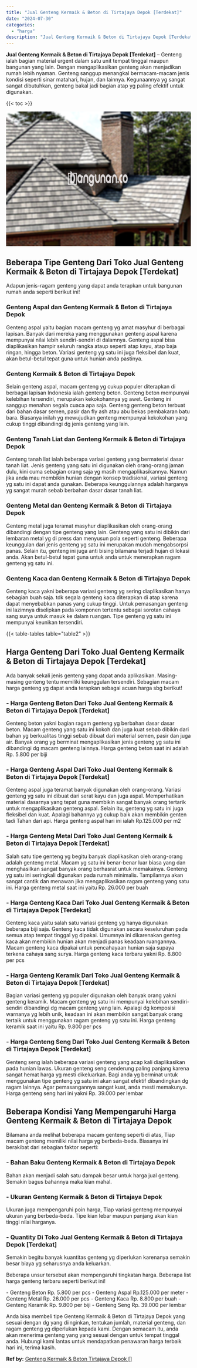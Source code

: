 ```yaml
---
title: "Jual Genteng Kermaik & Beton di Tirtajaya Depok [Terdekat]"
date: "2024-07-30"
categories: 
  - "harga"
description: "Jual Genteng Kermaik & Beton di Tirtajaya Depok [Terdekat]. Anda bisa membeli tipe Genteng Kermaik & Beton di Tirtajaya Depok yang sesuai dengan dg yang diin..."
---
```


**Jual Genteng Kermaik & Beton di Tirtajaya Depok \[Terdekat\]** – Genteng ialah bagian material urgent dalam satu unit tempat tinggal maupun bangunan yang lain. Dengan mengaplikasikan genteng akan menjadikan rumah lebih nyaman. Genteng sanggup menangkal bermacam-macam jenis kondisi seperti sinar matahari, hujan, dan lainnya. Kegunaannya yg sangat sangat dibutuhkan, genteng bakal jadi bagian atap yg paling efektif untuk digunakan.

{{< toc >}}

![Jual Genteng Kermaik & Beton di Tirtajaya Depok [Terdekat]](/images/genteng-minimalis-murah17.png)

## Beberapa Tipe Genteng Dari Toko Jual Genteng Kermaik & Beton di Tirtajaya Depok \[Terdekat\]

Adapun jenis-ragam genteng yang dapat anda terapkan untuk bangunan rumah anda seperti berikut ini!

### Genteng Aspal dan Genteng Kermaik & Beton di Tirtajaya Depok

Genteng aspal yaitu bagian macam genteng yg amat masyhur di berbagai lapisan. Banyak dari mereka yang menggunakan genteng aspal karena mempunyai nilai lebih sendiri-sendiri di dalamnya. Genteng aspal bisa diaplikasikan hampir seluruh rangka ataup seperti atap kayu, atap baja ringan, hingga beton. Variasi genteng yg satu ini juga fleksibel dan kuat, akan betul-betul tepat guna untuk hunian anda pastinya.

### Genteng Kermaik & Beton di Tirtajaya Depok

Selain genteng aspal, macam genteng yg cukup populer diterapkan di berbagai lapisan Indonesia ialah genteng beton. Genteng beton mempunyai kelebihan tersendiri, merupakan kekokohannya yg awet. Genteng ini sanggup menahan segala cuaca apa saja. Genteng genteng beton terbuat dari bahan dasar semen, pasir dan fly ash atau abu bekas pembakaran batu bara. Biasanya inilah yg mewujudkan genteng mempunyai kekokohan yang cukup tinggi dibandingi dg jenis genteng yang lain.

### Genteng Tanah Liat dan Genteng Kermaik & Beton di Tirtajaya Depok

Genteng tanah liat ialah beberapa variasi genteng yang bermaterial dasar tanah liat. Jenis genteng yang satu ini digunakan oleh orang-orang jaman dulu, kini cuma sebagian orang saja yg masih mengaplikasikannya. Namun jika anda mau membikin hunian dengan konsep tradisional, variasi genteng yg satu ini dapat anda gunakan. Beberapa keunggulannya adalah harganya yg sangat murah sebab berbahan dasar dasar tanah liat.

### Genteng Metal dan Genteng Kermaik & Beton di Tirtajaya Depok

Genteng metal juga teramat masyhur diaplikasikan oleh orang-orang dibandingi dengan tipe genteng yang lain. Genteng yang satu ini dibikin dari lembaran metal yg di press dan menyusun pola seperti genteng. Beberapa keunggulan dari jenis genteng yg satu ini merupakan mudah mengabsorpsi panas. Selain itu, genteng ini juga anti bising bilamana terjadi hujan di lokasi anda. Akan betul-betul tepat guna untuk anda untuk menerapkan ragam genteng yg satu ini.

### Genteng Kaca dan Genteng Kermaik & Beton di Tirtajaya Depok

Genteng kaca yakni beberapa variasi genteng yg sering diaplikasikan hanya sebagian buah saja. tdk segala genteng kaca diterapkan di atap karena dapat menyebabkan panas yang cukup tinggi. Untuk pemasangan genteng ini lazimnya diselipkan pada komponen tertentu sebagai sorotan cahaya sang surya untuk masuk ke dalam ruangan. Tipe genteng yg satu ini mempunyai keunikan tersendiri.

{{< table-tables table="table2" >}}

## Harga Genteng Dari Toko Jual Genteng Kermaik & Beton di Tirtajaya Depok \[Terdekat\]

Ada banyak sekali jenis genteng yang dapat anda aplikasikan. Masing-masing genteng tentu memiliki keunggulan tersendiri. Sebagian macam harga genteng yg dapat anda terapkan sebagai acuan harga sbg berikut!

### \- Harga Genteng Beton Dari Toko Jual Genteng Kermaik & Beton di Tirtajaya Depok \[Terdekat\]

Genteng beton yakni bagian ragam genteng yg berbahan dasar dasar beton. Macam genteng yang satu ini kokoh dan juga kuat sebab dibikin dari bahan yg berkualitas tinggi sebab dibuat dari material semen, pasir dan juga air. Banyak orang yg berminat mengaplikasikan jenis genteng yg satu ini dibandingi dg macam genteng lainnya. Harga genteng beton saat ini adalah Rp. 5.800 per biji

### \- Harga Genteng Aspal Dari Toko Jual Genteng Kermaik & Beton di Tirtajaya Depok \[Terdekat\]

Genteng aspal juga teramat banyak digunakan oleh orang-orang. Variasi genteng yg satu ini dibuat dari serat kayu dan juga aspal. Memperhatikan material dasarnya yang tepat guna membikin sangat banyak orang tertarik untuk mengaplikasikan genteng aspal. Selain itu, genteng yg satu ini juga fleksibel dan kuat. Apalagi bahannya yg cukup baik akan membikin genten tadi Tahan dari api. Harga genteng aspal hari ini ialah Rp.125.000 per m2

### \- Harga Genteng Metal Dari Toko Jual Genteng Kermaik & Beton di Tirtajaya Depok \[Terdekat\]

Salah satu tipe genteng yg begitu banyak diaplikasikan oleh orang-orang adalah genteng metal. Macam yg satu ini benar-benar luar biasa yang dan menghasilkan sangat banyak orang berhasrat untuk memakainya. Genteng yg satu ini seringkali digunakan pada rumah minimalis. Tampilannya akan sangat cantik dan menawan jika mengaplikasikan ragam genteng yang satu ini. Harga genteng metal saat ini yaitu Rp. 26.000 per buah

### \- Harga Genteng Kaca Dari Toko Jual Genteng Kermaik & Beton di Tirtajaya Depok \[Terdekat\]

Genteng kaca yaitu salah satu variasi genteng yg hanya digunakan beberapa biji saja. Genteng kaca tidak digunakan secara keseluruhan pada semua atap tempat tinggal yg dipakai. Umumnya ini dikarenakan genteg kaca akan membikin hunian akan menjadi panas keadaan ruangannya. Macam genteng kaca dipakai untuk pencahayaan hunian saja supaya terkena cahaya sang surya. Harga genteng kaca terbaru yakni Rp. 8.800 per pcs

### \- Harga Genteng Keramik Dari Toko Jual Genteng Kermaik & Beton di Tirtajaya Depok \[Terdekat\]

Bagian variasi genteng yg populer digunakan oleh banyak orang yakni genteng keramik. Macam genteng yg satu ini mempunyai kelebihan sendiri-sendiri dibandingi dg macam genteng yang lain. Apalagi dg komposisi warnanya yg lebih unik, keadaan ini akan membikin sangat banyak orang tertaik untuk menggunakan ragam genteng yg satu ini. Harga genteng keramik saat ini yaitu Rp. 9.800 per pcs

### \- Harga Genteng Seng Dari Toko Jual Genteng Kermaik & Beton di Tirtajaya Depok \[Terdekat\]

Genteng seng ialah beberapa variasi genteng yang acap kali diaplikasikan pada hunian lawas. Ukuran genteng seng cenderung paling panjang karena sangat hemat harga yg mesti dikeluarkan. Bagi anda yg berminat untuk menggunakan tipe genteng yg satu ini akan sangat efektif dibandingkan dg ragam lainnya. Agar pemasangannya sangat kuat, anda mesti memakunya. Harga genteng seng hari ini yakni Rp. 39.000 per lembar

## Beberapa Kondisi Yang Mempengaruhi Harga Genteng Kermaik & Beton di Tirtajaya Depok

Bilamana anda melihat beberapa macam genteng seperti di atas, Tiap macam genteng memiliki nilai harga yg berbeda-beda. Biasanya ini berakibat dari sebagian faktor seperti:

### \- Bahan Baku Genteng Kermaik & Beton di Tirtajaya Depok

Bahan akan menjadi salah satu dampak besar untuk harga jual genteng. Semakin bagus bahannya maka kian mahal.

### \- Ukuran Genteng Kermaik & Beton di Tirtajaya Depok

Ukuran juga mempengaruhi poin harga, Tiap variasi genteng mempunyai ukuran yang berbeda-beda. Tipe kian lebar maupun panjang akan kian tinggi nilai harganya.

### \- Quantity Di Toko Jual Genteng Kermaik & Beton di Tirtajaya Depok \[Terdekat\]

Semakin begitu banyak kuantitas genteng yg diperlukan karenanya semakin besar biaya yg seharusnya anda keluarkan.

Beberapa unsur tersebut akan mempengaruhi tingkatan harga. Beberapa list harga genteng terbaru seperti berikut ini!

\- Genteng Beton Rp. 5.800 per pcs - Genteng Aspal Rp.125.000 per meter - Genteng Metal Rp. 26.000 per pcs - Genteng Kaca Rp. 8.800 per buah - Genteng Keramik Rp. 9.800 per biji - Genteng Seng Rp. 39.000 per lembar

Anda bisa membeli tipe Genteng Kermaik & Beton di Tirtajaya Depok yang sesuai dengan dg yang diinginkan, tentukan jumlah, material genteng, dan ragam genteng yg diperlukan kepada kami. Dengan semacam itu, anda akan menerima genteng yang yang sesuai dengan untuk tempat tinggal anda. Hubungi kami lantas untuk mendapatkan penawaran harga terbaik hari ini, terima kasih.

**Ref by:**  [Genteng Kermaik & Beton  Tirtajaya Depok []](https://id.wikipedia.org/wiki/Genteng)
